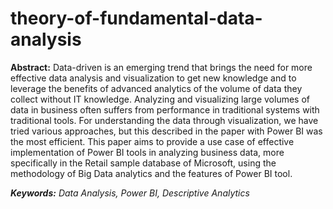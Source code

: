 # theory-of-fundamental-data-analysis

**Abstract:**
Data-driven is an emerging trend that brings the need for more effective data analysis and visualization to get new knowledge and to leverage the benefits of advanced analytics of the volume of data they collect without IT knowledge. Analyzing and visualizing large volumes of data in business often suffers from performance in traditional systems with traditional tools. For understanding the data through visualization, we have tried various approaches, but this described in the paper with Power BI was the most efficient. This paper aims to provide a use case of effective implementation of Power BI tools in analyzing business data, more specifically in the Retail sample database of Microsoft, using the methodology of Big Data analytics and the features of Power BI tool.

***Keywords:** Data Analysis, Power BI, Descriptive Analytics*

